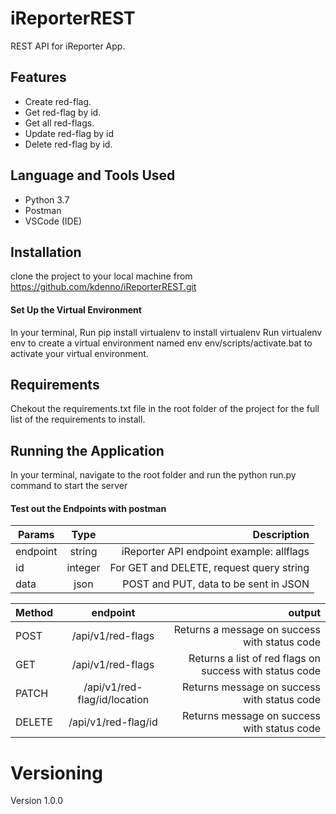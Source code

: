 # iReporterREST #

REST API for iReporter App. 

## Features ##
* Create  red-flag.
* Get  red-flag by id.
* Get all red-flags.
* Update red-flag by id
* Delete red-flag by id.

## Language and Tools Used ##
* Python 3.7
* Postman
* VSCode (IDE)

## Installation ##
clone the project to your local machine from https://github.com/kdenno/iReporterREST.git

#### Set Up the Virtual Environment ###
In your terminal, Run pip install virtualenv to install virtualenv
Run virtualenv env to create a virtual environment named env
env/scripts/activate.bat to activate your virtual environment.

## Requirements ##
Chekout the requirements.txt file in the root folder of the project for the full list of the requirements to install.

## Running the Application ##
In your terminal, navigate to the root folder and run the python run.py command to start the server

#### Test out the Endpoints with postman ####

| Params        | Type          | Description                               |
| ------------- |:-------------:| ---------------------------------------:  |
| endpoint      | string        | iReporter API endpoint example: allflags  |
| id            | integer       | For GET and DELETE, request query string  |
| data          | json          | POST and PUT, data to be sent in JSON     |


| Method        | endpoint                     | output                                                  |
| ------------- |:----------------------------:| -------------------------------------------------------:|
| POST          | /api/v1/red-flags            | Returns a message on success with status code           |
| GET           | /api/v1/red-flags            | Returns a list of red flags on success with status code |
| PATCH         | /api/v1/red-flag/id/location | Returns message on success with status code             |
| DELETE        | /api/v1/red-flag/id          | Returns message on success with status code             |

# Versioning #
Version 1.0.0

 